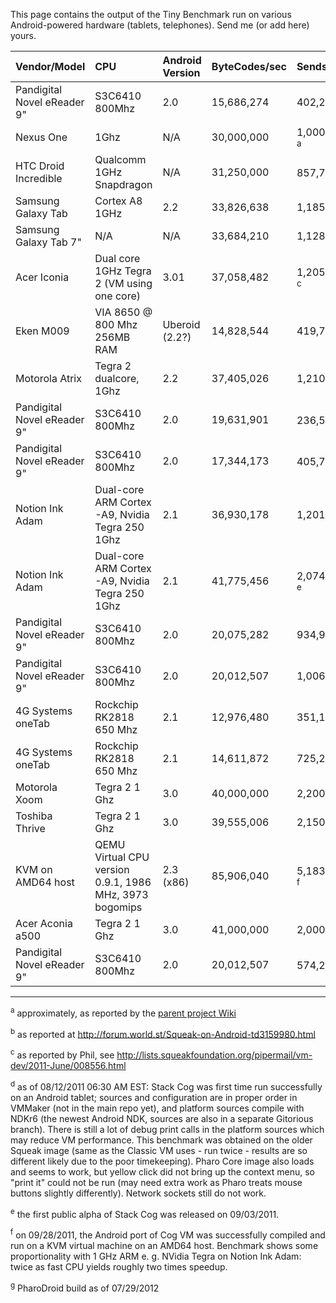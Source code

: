 This page contains the output of the Tiny Benchmark run on various Android-powered hardware (tablets, telephones). Send me (or add here) yours.

| **Vendor/Model**| **CPU**| **Android Version**| **ByteCodes/sec**| **Sends/sec**| **VM**| **Image**|
|:----------------|:-------|:-------------------|:-----------------|:-------------|:------|:---------|
|Pandigital Novel eReader 9"|S3C6410 800Mhz|     2.0|15,686,274       |402,212     |Classic|Squeak 3.9|
|Nexus One|1Ghz|N/A|30,000,000       |1,000,000 <sup>a</sup>     |Classic|Squeak 3.9|
|HTC Droid Incredible|Qualcomm 1GHz Snapdragon |N/A|31,250,000 |857,762 <sup>b</sup> |Classic|Squeak 3.9|
|Samsung Galaxy Tab |Cortex A8 1GHz|     2.2|33,826,638       |1,185,241    |Classic|Squeak 3.9|
|Samsung Galaxy Tab 7"|N/A|N/A|33,684,210       |1,128,189    |Classic|Squeak 3.9|
|Acer Iconia |Dual core 1GHz Tegra 2 (VM using one core)|     3.01|37,058,482        |1,205,854  <sup>c</sup>   |Classic|Squeak 3.9|
|Eken M009 |VIA 8650 @ 800 Mhz 256MB RAM|Uberoid (2.2?)|14,828,544|419,778|Classic|Squeak 3.9|
|Motorola Atrix |Tegra 2 dualcore, 1Ghz|2.2|37,405,026 |1,210,239 |Classic|Squeak 3.9|
|Pandigital Novel eReader 9"|S3C6410 800Mhz|     2.0|19,631,901       |236,590 <sup>d</sup>   |Stack Cog|Squeak 3.9|
|Pandigital Novel eReader 9"|S3C6410 800Mhz|     2.0|17,344,173       |405,702 <sup>d</sup>   |Stack Cog|Squeak 3.9|
|Notion Ink Adam|Dual-core ARM Cortex -A9, Nvidia Tegra 250 1Ghz|     2.1|36,930,178       |1,201,501   |Classic|Squeak 3.9|
|Notion Ink Adam|Dual-core ARM Cortex -A9, Nvidia Tegra 250 1Ghz|     2.1|41,775,456       |2,074,373 <sup>e</sup>  |Stack Cog α|Squeak 3.9|
|Pandigital Novel eReader 9"|S3C6410 800Mhz|     2.0|20,075,282       |934,960   |Stack Cog α|Squeak 3.9|
|Pandigital Novel eReader 9"|S3C6410 800Mhz|     2.0|20,012,507       |1,006,318   |Stack Cog α|PharoCore 1.3|
|4G Systems oneTab|Rockchip RK2818 650 Mhz |     2.1|12,976,480       |351,129    |Classic|Squeak 3.9|
|4G Systems oneTab|Rockchip RK2818 650 Mhz |     2.1|14,611,872       |725,287    |Stack Cog α|Squeak 3.9|
|Motorola Xoom|Tegra 2 1 Ghz |     3.0|40,000,000       |2,200,000  |Stack Cog α|Pharo|
|Toshiba Thrive|Tegra 2 1 Ghz |     3.0|39,555,006       |2,150,588  |Stack Cog α|Pharo 1.3|
|KVM on AMD64 host|QEMU Virtual CPU version 0.9.1, 1986 MHz, 3973 bogomips |     2.3 (x86)|85,906,040        |5,183,202 <sup>f</sup>  |Stack Cog α|Squeak 3.9|
|Acer Aconia a500|Tegra 2 1 Ghz |     3.0|41,000,000       |2,000,000  |Stack Cog β|Pharo 1.3|
|Pandigital Novel eReader 9"|S3C6410 800Mhz|     2.0|20,012,507       |574,236 <sup>g</sup>   |Stack Cog β|Pharo 1.4|





---

<sup>a</sup> approximately, as reported by the [parent project Wiki](http://code.google.com/p/squeak-android-vm/)

<sup>b</sup> as reported at http://forum.world.st/Squeak-on-Android-td3159980.html

<sup>c</sup> as reported by Phil, see http://lists.squeakfoundation.org/pipermail/vm-dev/2011-June/008556.html

<sup>d</sup> as of 08/12/2011 06:30 AM EST: Stack Cog was first time run successfully on an Android tablet; sources and configuration are in proper order in VMMaker (not in the main repo yet), and platform sources compile with NDKr6 (the newest Android NDK, sources are also in a separate Gitorious branch). There is still a lot of debug print calls in the platform sources which may reduce VM performance. This benchmark was obtained on the older Squeak image (same as the Classic VM uses - run twice - results are so different likely due to the poor timekeeping). Pharo Core image also loads and seems to work, but yellow click did not bring up the context menu, so "print it" could not be run (may need extra work as Pharo treats mouse buttons slightly differently). Network sockets still do not work.

<sup>e</sup> the first public alpha of Stack Cog was released on 09/03/2011.

<sup>f</sup> on 09/28/2011, the Android port of Cog VM was successfully compiled and run on a KVM virtual machine on an AMD64 host. Benchmark shows some proportionality with 1 GHz ARM e. g. NVidia Tegra on Notion Ink Adam: twice as fast CPU yields roughly two times speedup.

<sup>g</sup> PharoDroid build as of 07/29/2012